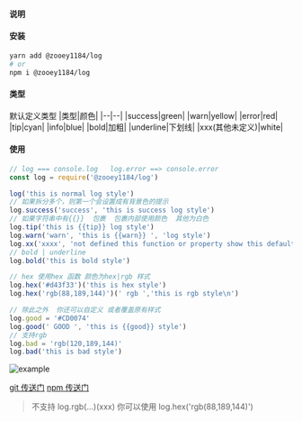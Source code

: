 #### 说明

#### 安装
```sh
yarn add @zooey1184/log
# or
npm i @zooey1184/log
```

#### 类型
默认定义类型
|类型|颜色|
|--|--|
|success|green|
|warn|yellow|
|error|red|
|tip|cyan|
|info|blue|
|bold|加粗|
|underline|下划线|
|xxx(其他未定义)|white|


#### 使用
```js
// log === console.log   log.error ==> console.error
const log = require('@zooey1184/log')

log('this is normal log style')
// 如果拆分多个，则第一个会设置成有背景色的提示
log.success('success', 'this is success log style')
// 如果字符串中有{{}}  包裹  包裹内部使用颜色  其他为白色
log.tip('this is {{tip}} log style')
log.warn('warn', 'this is {{warn}} ', 'log style')
log.xx('xxxx', 'not defined this function or property show this default style')
// bold | underline
log.bold('this is bold style')

// hex 使用hex 函数 颜色为hex|rgb 样式
log.hex('#d43f33')('this is hex style')
log.hex('rgb(88,189,144)')(' rgb ','this is rgb style\n')

// 除此之外  你还可以自定义 或者覆盖原有样式
log.good = '#CD0074'
log.good(' GOOD ', 'this is {{good}} style')
// 支持rgb
log.bad = 'rgb(120,189,144)'
log.bad('this is bad style')
```
![example](https://tva1.sinaimg.cn/large/007S8ZIlly1gilj7itxkuj30uu0bwt9t.jpg)

[git 传送门](https://github.com/zooey1184/log)
[npm 传送门](https://www.npmjs.com/package/@zooey1184/log)

> 不支持 log.rgb(...)(xxx)  你可以使用 log.hex('rgb(88,189,144)')